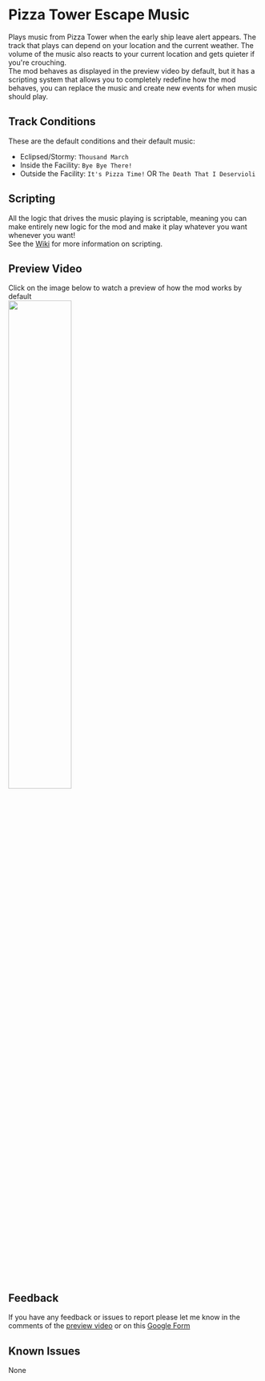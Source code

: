 # Pizza Tower Escape Music
Plays music from Pizza Tower when the early ship leave alert appears. The track that plays can depend on your location and the current weather. The volume of the music also reacts to your current location and gets quieter if you're crouching.\
The mod behaves as displayed in the preview video by default, but it has a scripting system that allows you to completely redefine how the mod behaves, you can replace the music and create new events for when music should play.

## Track Conditions
These are the default conditions and their default music:
- Eclipsed/Stormy: `Thousand March`
- Inside the Facility: `Bye Bye There!`
- Outside the Facility: `It's Pizza Time!` OR `The Death That I Deservioli`

## Scripting
All the logic that drives the music playing is scriptable, meaning you can make entirely new logic for the mod and make it play whatever you want whenever you want!\
See the [Wiki](https://thunderstore.io/c/lethal-company/p/BGN/PizzaTowerEscapeMusic/wiki/) for more information on scripting.

## Preview Video
Click on the image below to watch a preview of how the mod works by default\
[<img src="https://i3.ytimg.com/vi/BD1HHUD7X0s/maxresdefault.jpg" width=50%/>](https://www.youtube.com/watch?v=BD1HHUD7X0s)

## Feedback
If you have any feedback or issues to report please let me know in the comments of the [preview video](https://www.youtube.com/watch?v=BD1HHUD7X0s) or on this [Google Form](https://forms.gle/WgvVCdYqNVf2RiLq7)

## Known Issues
None

